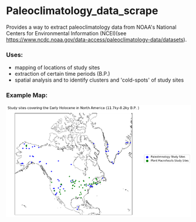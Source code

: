 # Paleoclimatology_data_scrape
Provides a way to extract paleoclimatology data from NOAA's National Centers for Environmental Information (NCEI)(see https://www.ncdc.noaa.gov/data-access/paleoclimatology-data/datasets).  

### Uses:
- mapping of locations of study sites
- extraction of certain time periods (B.P.)
- spatial analysis and to identify clusters and 'cold-spots' of study sites


### Example Map:

![Alt text](/example_notebooks/example_paleo_map.png?raw=true)
